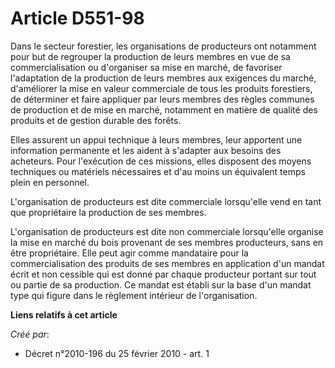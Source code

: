 # Article D551-98

Dans le secteur forestier, les organisations de producteurs ont notamment pour but de regrouper la production de leurs
membres en vue de sa commercialisation ou d'organiser sa mise en marché, de favoriser l'adaptation de la production de leurs
membres aux exigences du marché, d'améliorer la mise en valeur commerciale de tous les produits forestiers, de déterminer et
faire appliquer par leurs membres des règles communes de production et de mise en marché, notamment en matière de qualité des
produits et de gestion durable des forêts. 

Elles assurent un appui technique à leurs membres, leur apportent une information permanente et les aident à s'adapter aux
besoins des acheteurs. Pour l'exécution de ces missions, elles disposent des moyens techniques ou matériels nécessaires et
d'au moins un équivalent temps plein en personnel. 

L'organisation de producteurs est dite commerciale lorsqu'elle vend en tant que propriétaire la production de ses membres. 

L'organisation de producteurs est dite non commerciale lorsqu'elle organise la mise en marché du bois provenant de ses
membres producteurs, sans en être propriétaire. Elle peut agir comme mandataire pour la commercialisation des produits de ses
membres en application d'un mandat écrit et non cessible qui est donné par chaque producteur portant sur tout ou partie de sa
production. Ce mandat est établi sur la base d'un mandat type qui figure dans le règlement intérieur de l'organisation.

**Liens relatifs à cet article**

_Créé par_:

  - Décret n°2010-196 du 25 février 2010 - art. 1
